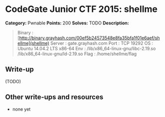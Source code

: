 # CodeGate Junior CTF 2015: shellme

**Category:** Pwnable
**Points:** 200
**Solves:** TODO
**Description:** 

> Binary : [http://binary.grayhash.com/00ef5b24573548e8fa35bfa1f01e6aef/shellme](shellme)
> Server : gate.grayhash.com
> Port : TCP 19292
> OS : Ubuntu 14.04.2 LTS x86-64
> Env : /lib/x86_64-linux-gnu/libc-2.19.so
> /lib/x86_64-linux-gnu/ld-2.19.so
> Flag : /home/shellme/flag

## Write-up

(TODO)

## Other write-ups and resources

* none yet